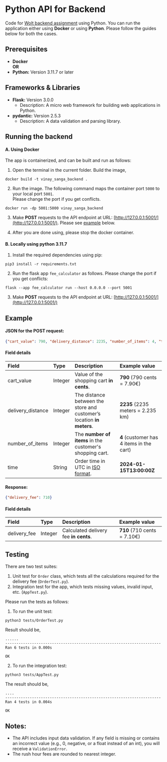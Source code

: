 # Python API for Backend
Code for [Wolt backend assignment](https://github.com/woltapp/engineering-internship-2024) using Python. You can run the application either using **Docker** or using **Python**. Please follow the guides below for both the cases.

## Prerequisites
- **Docker**\
**OR**
- **Python:** Version 3.11.7 or later

## Frameworks & Libraries
- **Flask:** Version 3.0.0
  - Description: A micro web framework for building web applications in Python.
- **pydantic:** Version 2.5.3
  - Description: A data validation and parsing library.

## Running the backend
#### A. Using Docker
The app is containerized, and can be built and run as follows:
1. Open the terminal in the current folder. Build the image,
```
docker build -t vinay_sanga_backend . 
```

2. Run the image. The following command maps the container port `5000` to your local port `5001`. \
Please change the port if you get conflicts.
```
docker run -dp 5001:5000 vinay_sanga_backend
```
3. Make **POST** requests to the API endpoint at URL: [http://127.0.0.1:5001/](http://127.0.0.1:5001/). Please see [example](https://github.com/vinaysanga/Delivery-Fee-Calculator/edit/master/README.md#example) below.

4. After you are done using, please stop the docker container.

#### B. Locally using python 3.11.7
1. Install the required dependencies using pip:
```
pip3 install -r requirements.txt
```

2. Run the flask app `fee_calculator` as follows. Please change the port if you get conflicts:
```
flask --app fee_calculator run --host 0.0.0.0 --port 5001
```

3. Make **POST** requests to the API endpoint at URL: [http://127.0.0.1:5001/](http://127.0.0.1:5001/)

## Example
#### JSON for the POST request: 
```json
{"cart_value": 790, "delivery_distance": 2235, "number_of_items": 4, "time": "2024-01-15T13:00:00Z"}
```
#### Field details

| Field             | Type  | Description                                                               | Example value                             |
|:---               |:---   |:---                                                                       |:---                                       |
|cart_value         |Integer|Value of the shopping cart __in cents__.                                   |__790__ (790 cents = 7.90€)                |
|delivery_distance  |Integer|The distance between the store and customer’s location __in meters__.      |__2235__ (2235 meters = 2.235 km)          |
|number_of_items    |Integer|The __number of items__ in the customer's shopping cart.                   |__4__ (customer has 4 items in the cart)   |
|time               |String |Order time in UTC in [ISO format](https://en.wikipedia.org/wiki/ISO_8601). |__2024-01-15T13:00:00Z__                   |
#### Response:
```json
{"delivery_fee": 710}
```
#### Field details

| Field         | Type  | Description                           | Example value             |
|:---           |:---   |:---                                   |:---                       |
|delivery_fee   |Integer|Calculated delivery fee __in cents__.  |__710__ (710 cents = 7.10€)|

## Testing
There are two test suites:
1. Unit test for `Order` class, which tests all the calculations required for the delivery fee (`OrderTest.py`).
2. Integration test for the app, which tests missing values, invalid input, etc. (`AppTest.py`).

Please run the tests as follows:
1. To run the unit test:
```
python3 tests/OrderTest.py
```
Result should be,
```
......
----------------------------------------------------------------------
Ran 6 tests in 0.000s

OK
```
2. To run the integration test:
```
python3 tests/AppTest.py
```
The result should be,
```
....
----------------------------------------------------------------------
Ran 4 tests in 0.004s

OK
```
## Notes:
- The API includes input data validation. If any field is missing or contains an incorrect value (e.g., 0, negative, or a float instead of an int), you will receive a `ValidationError`.
- The rush hour fees are rounded to nearest integer.
